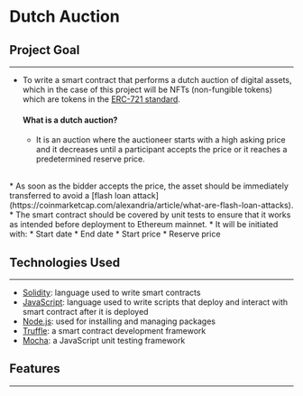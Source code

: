 # Dutch Auction

## Project Goal
---

* To write a smart contract that performs a dutch auction of digital assets, which in the case of this project will be NFTs (non-fungible tokens) which are tokens in the [ERC-721 standard](https://eips.ethereum.org/EIPS/eip-721).

    #### What is a dutch auction?
    * It is an auction where the auctioneer starts with a high asking price and it decreases until a participant accepts the price or it reaches a predetermined reserve price.<br>
<br>
* As soon as the bidder accepts the price, the asset should be immediately transferred to avoid a [flash loan attack](https://coinmarketcap.com/alexandria/article/what-are-flash-loan-attacks).
* The smart contract should be covered by unit tests to ensure that it works as intended before deployment to Ethereum mainnet.
* It will be initiated with:
    * Start date
    * End date
    * Start price
    * Reserve price

## Technologies Used
---
* [Solidity](https://docs.soliditylang.org/en/v0.8.11/): language used to write smart contracts
* [JavaScript](https://developer.mozilla.org/en-US/docs/Web/JavaScript): language used to write scripts that deploy and interact with smart contract after it is deployed
* [Node.js](https://nodejs.org/en/docs/): used for installing and managing packages
* [Truffle](https://trufflesuite.com/): a smart contract development framework
* [Mocha](https://mochajs.org/): a JavaScript unit testing framework

## Features
---
